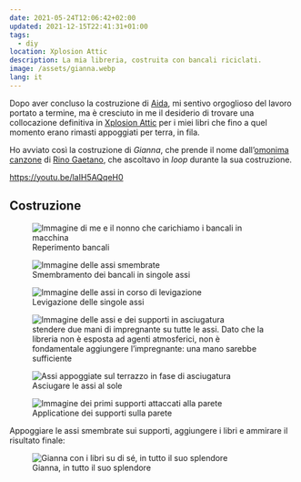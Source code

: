 ```yaml
---
date: 2021-05-24T12:06:42+02:00
updated: 2021-12-15T22:41:31+01:00
tags:
  - diy
location: Xplosion Attic
description: La mia libreria, costruita con bancali riciclati.
image: /assets/gianna.webp
lang: it
---
```

Dopo aver concluso la costruzione di [Aida](Aida.md), mi sentivo orgoglioso del lavoro portato a termine, ma è cresciuto in me il desiderio di trovare una collocazione definitiva in [Xplosion Attic](Xplosion%20Attic.md) per i miei libri che fino a quel momento erano rimasti appoggiati per terra, in fila.

Ho avviato così la costruzione di <cite>Gianna</cite>, che prende il nome dall’[omonima canzone](https://it.wikipedia.org/wiki/Gianna%2FVisto_che_mi_vuoi_lasciare 'Gianna su Wikipedia') di [Rino Gaetano](https://it.wikipedia.org/wiki/Rino_Gaetano 'Rino Gaetano su Wikipedia'), che ascoltavo in <em lang='en'>loop</em> durante la sua costruzione.

https://youtu.be/laIH5AQqeH0

## Costruzione

<figure>
	<img src='/assets/bancali-reperimento.webp' alt='Immagine di me e il nonno che carichiamo i bancali in macchina'>
	<figcaption>Reperimento bancali</figcaption>
</figure>
<figure>
	<img src='/assets/bancali-smembramento.webp' alt='Immagine delle assi smembrate'>
	<figcaption>Smembramento dei bancali in singole assi</figcaption>
</figure>
<figure>
	<img src='/assets/bancali-levigazione.webp' alt='Immagine delle assi in corso di levigazione'>
	<figcaption>Levigazione delle singole assi</figcaption>
</figure>
<figure>
	<img src='/assets/bancali-impregnante.webp' alt='Immagine delle assi e dei supporti in asciugatura'>
	<figcaption>stendere due mani di impregnante su tutte le assi. Dato che la libreria non è esposta ad agenti atmosferici, non è fondamentale aggiungere l’impregnante: una mano sarebbe sufficiente</figcaption>
</figure>
<figure>
	<img src='/assets/bancali-asciugatura.webp' alt='Assi appoggiate sul terrazzo in fase di asciugatura'>
	<figcaption>Asciugare le assi al sole</figcaption>
</figure>
<figure>
	<img src='/assets/gianna-supporti.webp' alt='Immagine dei primi supporti attaccati alla parete'>
	<figcaption>Applicatione dei supporti sulla parete</figcaption>
</figure>

Appoggiare le assi smembrate sui supporti, aggiungere i libri e ammirare il risultato finale:

<figure>
	<img src='{{ image }}' alt='Gianna con i libri su di sé, in tutto il suo splendore'>
	<figcaption>Gianna, in tutto il suo splendore</figcaption>
</figure>
